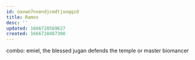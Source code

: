 ```yaml
---
id: oavwo7nxendjcmdtjuoqqzd
title: Ramos
desc: ''
updated: 1666728569627
created: 1666728487308
---
```


combo:
emiel, the blessed
jugan defends the temple
  or master biomancer